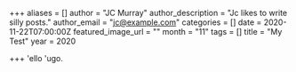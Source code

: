 +++
aliases = []
author = "JC Murray"
author_description = "Jc likes to write silly posts."
author_email = "jc@example.com"
categories = []
date = 2020-11-22T07:00:00Z
featured_image_url = ""
month = "11"
tags = []
title = "My Test"
year = 2020

+++
'ello 'ugo.